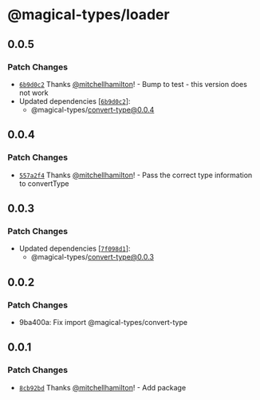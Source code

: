 # @magical-types/loader

## 0.0.5

### Patch Changes

- [`6b9d0c2`](https://github.com/mitchellhamilton/magical-types/commit/6b9d0c2b479558aeb583b3ee7a9492748b9f6698) Thanks [@mitchellhamilton](https://github.com/mitchellhamilton)! - Bump to test - this version does not work
- Updated dependencies [[`6b9d0c2`](https://github.com/mitchellhamilton/magical-types/commit/6b9d0c2b479558aeb583b3ee7a9492748b9f6698)]:
  - @magical-types/convert-type@0.0.4

## 0.0.4

### Patch Changes

- [`557a2f4`](https://github.com/mitchellhamilton/magical-types/commit/557a2f404ee07917afbeddd7e195e2638ba2f1c9) Thanks [@mitchellhamilton](https://github.com/mitchellhamilton)! - Pass the correct type information to convertType

## 0.0.3

### Patch Changes

- Updated dependencies [[`7f098d1`](https://github.com/mitchellhamilton/magical-types/commit/7f098d14214a446c78847e339779c7a268c4f507)]:
  - @magical-types/convert-type@0.0.3

## 0.0.2

### Patch Changes

- 9ba400a: Fix import @magical-types/convert-type

## 0.0.1

### Patch Changes

- [`8cb92bd`](https://github.com/mitchellhamilton/magical-types/commit/8cb92bda4c27e438700867f5b4787566d20e8b88) Thanks [@mitchellhamilton](https://github.com/mitchellhamilton)! - Add package

